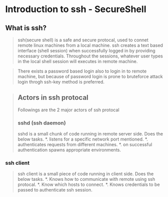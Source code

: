 # Introduction to ssh - **S**ecure**Sh**ell

## What is ssh?
> ssh(secure shell) is a safe and secure protocal, used to connet remote linux machines from a local machine.
> ssh creates a text based interface (shell session) when successfully logged in by providing necessary credentials. Throughout the sessions, whatever user types in the local shell session will executes in remote machine. 

> There exists a password based login also to login in to remote machine, but because of password login is prone to bruteforce attack login throgh ssh-key method is preferred.

> ## Actors in ssh protocal
> Followings are the 2 major actors of ssh protocal
> ### sshd (ssh daemon) 
> sshd is a small chunk of code running in remote server side.
> Does the below tasks.
> *. listens for a specific network port mentioned.
> *. authenticates requests from different machines.
> *. on successful authentication spawns appropriate environments.

### ssh client
>ssh client is a small piece of code running in client side.
>Does the below tasks.
> *. Knows how to communicate with remote using ssh protocal.
> *. Know which hosts to connect.
> *. Knows credentials to be passed to authenticate ssh session.




